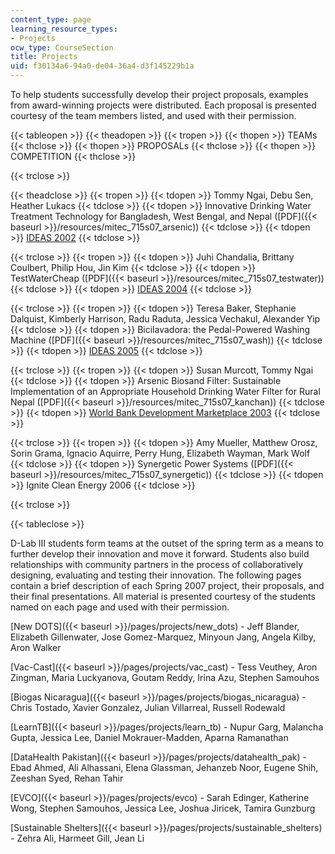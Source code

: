 ```yaml
---
content_type: page
learning_resource_types:
- Projects
ocw_type: CourseSection
title: Projects
uid: f30134a6-94a0-de04-36a4-d3f145229b1a
---
```


To help students successfully develop their project proposals, examples from award-winning projects were distributed. Each proposal is presented courtesy of the team members listed, and used with their permission.

{{< tableopen >}}
{{< theadopen >}}
{{< tropen >}}
{{< thopen >}}
TEAMs
{{< thclose >}}
{{< thopen >}}
PROPOSALs
{{< thclose >}}
{{< thopen >}}
COMPETITION
{{< thclose >}}

{{< trclose >}}

{{< theadclose >}}
{{< tropen >}}
{{< tdopen >}}
Tommy Ngai, Debu Sen, Heather Lukacs
{{< tdclose >}}
{{< tdopen >}}
Innovative Drinking Water Treatment Technology for Bangladesh, West Bengal, and Nepal ([PDF]({{< baseurl >}}/resources/mitec_715s07_arsenic))
{{< tdclose >}}
{{< tdopen >}}
[IDEAS 2002](http://web.mit.edu/ideas/www/pastprojects_0102winners.htm#5)
{{< tdclose >}}

{{< trclose >}}
{{< tropen >}}
{{< tdopen >}}
Juhi Chandalia, Brittany Coulbert, Philip Hou, Jin Kim
{{< tdclose >}}
{{< tdopen >}}
TestWaterCheap ([PDF]({{< baseurl >}}/resources/mitec_715s07_testwater))
{{< tdclose >}}
{{< tdopen >}}
[IDEAS 2004](http://web.mit.edu/ideas/www/pastprojects_0304winners.htm#testwater)
{{< tdclose >}}

{{< trclose >}}
{{< tropen >}}
{{< tdopen >}}
Teresa Baker, Stephanie Dalquist, Kimberly Harrison, Radu Raduta, Jessica Vechakul, Alexander Yip
{{< tdclose >}}
{{< tdopen >}}
Bicilavadora: the Pedal-Powered Washing Machine ([PDF]({{< baseurl >}}/resources/mitec_715s07_wash))
{{< tdclose >}}
{{< tdopen >}}
[IDEAS 2005](http://web.mit.edu/ideas/www/pastprojects_0405winners.htm#bicilavadora)
{{< tdclose >}}

{{< trclose >}}
{{< tropen >}}
{{< tdopen >}}
Susan Murcott, Tommy Ngai
{{< tdclose >}}
{{< tdopen >}}
Arsenic Biosand Filter: Sustainable Implementation of an Appropriate Household Drinking Water Filter for Rural Nepal ([PDF]({{< baseurl >}}/resources/mitec_715s07_kanchan))
{{< tdclose >}}
{{< tdopen >}}
[World Bank Development Marketplace 2003](http://documents.worldbank.org/curated/en/792191468779667442/World-Bank-Development-Marketplace-Project-funding-innovative-development-ideas-to-benefit-the-global-environment)
{{< tdclose >}}

{{< trclose >}}
{{< tropen >}}
{{< tdopen >}}
Amy Mueller, Matthew Orosz, Sorin Grama, Ignacio Aquirre, Perry Hung, Elizabeth Wayman, Mark Wolf
{{< tdclose >}}
{{< tdopen >}}
Synergetic Power Systems ([PDF]({{< baseurl >}}/resources/mitec_715s07_synergetic))
{{< tdclose >}}
{{< tdopen >}}
Ignite Clean Energy 2006
{{< tdclose >}}

{{< trclose >}}

{{< tableclose >}}

D-Lab III students form teams at the outset of the spring term as a means to further develop their innovation and move it forward. Students also build relationships with community partners in the process of collaboratively designing, evaluating and testing their innovation. The following pages contain a brief description of each Spring 2007 project, their proposals, and their final presentations. All material is presented courtesy of the students named on each page and used with their permission.

[New DOTS]({{< baseurl >}}/pages/projects/new_dots) - Jeff Blander, Elizabeth Gillenwater, Jose Gomez-Marquez, Minyoun Jang, Angela Kilby, Aron Walker

[Vac-Cast]({{< baseurl >}}/pages/projects/vac_cast) - Tess Veuthey, Aron Zingman, Maria Luckyanova, Goutam Reddy, Irina Azu, Stephen Samouhos

[Biogas Nicaragua]({{< baseurl >}}/pages/projects/biogas_nicaragua) - Chris Tostado, Xavier Gonzalez, Julian Villarreal, Russell Rodewald

[LearnTB]({{< baseurl >}}/pages/projects/learn_tb) - Nupur Garg, Malancha Gupta, Jessica Lee, Daniel Mokrauer-Madden, Aparna Ramanathan

[DataHealth Pakistan]({{< baseurl >}}/pages/projects/datahealth_pak) - Ebad Ahmed, Ali Alhassani, Elena Glassman, Jehanzeb Noor, Eugene Shih, Zeeshan Syed, Rehan Tahir

[EVCO]({{< baseurl >}}/pages/projects/evco) - Sarah Edinger, Katherine Wong, Stephen Samouhos, Jessica Lee, Joshua Jiricek, Tamira Gunzburg

[Sustainable Shelters]({{< baseurl >}}/pages/projects/sustainable_shelters) - Zehra Ali, Harmeet Gill, Jean Li